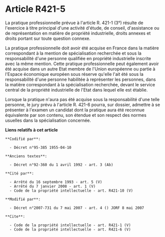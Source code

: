 # Article R421-5

La pratique professionnelle prévue à l'article R. 421-1 (3°) résulte de l'exercice à titre principal d'une activité d'étude,
de conseil, d'assistance ou de représentation en matière de propriété industrielle, droits annexes et droits portant sur
toute question connexe. 

La pratique professionnelle doit avoir été acquise en France dans la matière correspondant à la mention de spécialisation
recherchée et sous la responsabilité d'une personne qualifiée en propriété industrielle inscrite avec la même mention. Cette
pratique professionnelle peut également avoir été acquise dans un autre Etat membre de l'Union européenne ou partie à
l'Espace économique européen sous réserve qu'elle l'ait été sous la responsabilité d'une personne habilitée à représenter les
personnes, dans la matière correspondant à la spécialisation recherchée, devant le service central de la propriété
industrielle de l'Etat dans lequel elle est établie. 

Lorsque la pratique n'aura pas été acquise sous la responsabilité d'une telle personne, le jury prévu à l'article R. 421-6
pourra, sur dossier, admettre à se présenter à l'examen un candidat dont la pratique aura été reconnue équivalente par son
contenu, son étendue et son respect des normes usuelles dans la spécialisation concernée.

**Liens relatifs à cet article**

	**Codifié par**:

	  - Décret n°95-385 1955-04-10

	**Anciens textes**:

	  - Décret n°92-360 du 1 avril 1992 - art. 3 (Ab)

	**Cité par**:

	  - Arrêté du 16 septembre 1993 - art. 5 (V)
	  - Arrêté du 7 janvier 2008 - art. 1 (V)
	  - Code de la propriété intellectuelle - art. R421-10 (V)

	**Modifié par**:

	  - Décret n°2007-731 du 7 mai 2007 - art. 4 () JORF 8 mai 2007

	**Cite**:

	  - Code de la propriété intellectuelle - art. R421-1 (V)
	  - Code de la propriété intellectuelle - art. R421-6 (V)
